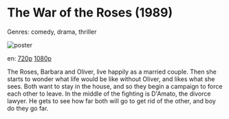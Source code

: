 # The War of the Roses (1989)

Genres: comedy, drama, thriller

![poster](http://image.tmdb.org/t/p/w500/a8s0aZnL5YjnEWKSFf8kt131Zes.jpg)

en:
  [720p](magnet:?xt=urn:btih:c125901e0662013cadf9693d0090419767ef8fe2&dn=The+War+of+the+Roses+(1989)&tr=udp%3A%2F%2Ftracker.yify-torrents.com%2Fannounce&tr=udp%3A%2F%2Fopen.demonii.com%3A1337%2Fannounce&tr=udp%3A%2F%2Fexodus.desync.com%3A6969&tr=udp%3A%2F%2Ftracker.istole.it%3A80&tr=udp%3A%2F%2Ftracker.publicbt.com%3A80&tr=udp%3A%2F%2Ftracker.publichd.eu%3A80%2Fannounce&tr=udp%3A%2F%2Ftracker.openbittorrent.com%3A80%2Fannounce&tr=udp%3A%2F%2Fcoppersurfer.tk%3A6969%2Fannounce)
  [1080p](magnet:?xt=urn:btih:0ED304523525FE9254EF7A07FE1F15274A2483D7&tr=udp://glotorrents.pw:6969/announce&tr=udp://tracker.opentrackr.org:1337/announce&tr=udp://torrent.gresille.org:80/announce&tr=udp://tracker.openbittorrent.com:80&tr=udp://tracker.coppersurfer.tk:6969&tr=udp://tracker.leechers-paradise.org:6969&tr=udp://p4p.arenabg.ch:1337&tr=udp://tracker.internetwarriors.net:1337)
  


The Roses, Barbara and Oliver, live happily as a married couple. Then she starts to wonder what life would be like without Oliver, and likes what she sees. Both want to stay in the house, and so they begin a campaign to force each other to leave. In the middle of the fighting is D'Amato, the divorce lawyer. He gets to see how far both will go to get rid of the other, and boy do they go far.